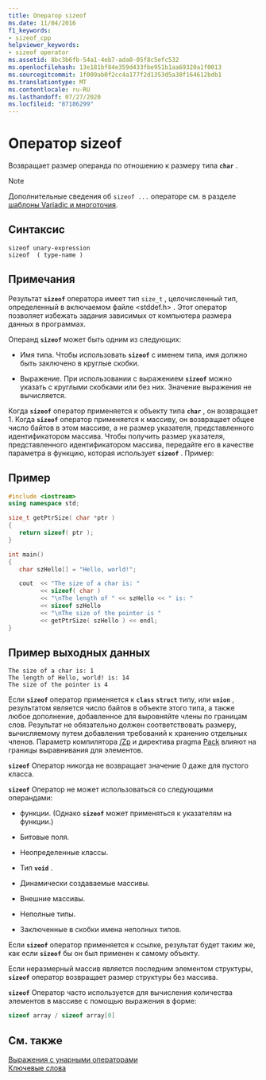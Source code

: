 ```yaml
---
title: Оператор sizeof
ms.date: 11/04/2016
f1_keywords:
- sizeof_cpp
helpviewer_keywords:
- sizeof operator
ms.assetid: 8bc3b6fb-54a1-4eb7-ada0-05f8c5efc532
ms.openlocfilehash: 13e181bf84e359d433fbe951b1aa69320a1f0013
ms.sourcegitcommit: 1f009ab0f2cc4a177f2d1353d5a38f164612bdb1
ms.translationtype: MT
ms.contentlocale: ru-RU
ms.lasthandoff: 07/27/2020
ms.locfileid: "87186299"
---
```

# <a name="sizeof-operator"></a>Оператор sizeof

Возвращает размер операнда по отношению к размеру типа **`char`** .

> [!NOTE]
> Дополнительные сведения об `sizeof ...` операторе см. в разделе [шаблоны Variadic и многоточия](../cpp/ellipses-and-variadic-templates.md).

## <a name="syntax"></a>Синтаксис

```
sizeof unary-expression
sizeof  ( type-name )
```

## <a name="remarks"></a>Примечания

Результат **`sizeof`** оператора имеет тип `size_t` , целочисленный тип, определенный в включаемом файле \<stddef.h> . Этот оператор позволяет избежать задания зависимых от компьютера размера данных в программах.

Операнд **`sizeof`** может быть одним из следующих:

- Имя типа. Чтобы использовать **`sizeof`** с именем типа, имя должно быть заключено в круглые скобки.

- Выражение. При использовании с выражением **`sizeof`** можно указать с круглыми скобками или без них. Значение выражения не вычисляется.

Когда **`sizeof`** оператор применяется к объекту типа **`char`** , он возвращает 1. Когда **`sizeof`** оператор применяется к массиву, он возвращает общее число байтов в этом массиве, а не размер указателя, представленного идентификатором массива. Чтобы получить размер указателя, представленного идентификатором массива, передайте его в качестве параметра в функцию, которая использует **`sizeof`** . Пример:

## <a name="example"></a>Пример

```cpp
#include <iostream>
using namespace std;

size_t getPtrSize( char *ptr )
{
   return sizeof( ptr );
}

int main()
{
   char szHello[] = "Hello, world!";

   cout  << "The size of a char is: "
         << sizeof( char )
         << "\nThe length of " << szHello << " is: "
         << sizeof szHello
         << "\nThe size of the pointer is "
         << getPtrSize( szHello ) << endl;
}
```

## <a name="sample-output"></a>Пример выходных данных

```Output
The size of a char is: 1
The length of Hello, world! is: 14
The size of the pointer is 4
```

Если **`sizeof`** оператор применяется к **`class`** **`struct`** типу, или **`union`** , результатом является число байтов в объекте этого типа, а также любое дополнение, добавленное для выровняйте члены по границам слов. Результат не обязательно должен соответствовать размеру, вычисляемому путем добавления требований к хранению отдельных членов. Параметр компилятора [/Zp](../build/reference/zp-struct-member-alignment.md) и директива pragma [Pack](../preprocessor/pack.md) влияют на границы выравнивания для элементов.

**`sizeof`** Оператор никогда не возвращает значение 0 даже для пустого класса.

**`sizeof`** Оператор не может использоваться со следующими операндами:

- функции. (Однако **`sizeof`** может применяться к указателям на функции.)

- Битовые поля.

- Неопределенные классы.

- Тип **`void`** .

- Динамически создаваемые массивы.

- Внешние массивы.

- Неполные типы.

- Заключенные в скобки имена неполных типов.

Если **`sizeof`** оператор применяется к ссылке, результат будет таким же, как если **`sizeof`** бы он был применен к самому объекту.

Если неразмерный массив является последним элементом структуры, **`sizeof`** оператор возвращает размер структуры без массива.

**`sizeof`** Оператор часто используется для вычисления количества элементов в массиве с помощью выражения в форме:

```cpp
sizeof array / sizeof array[0]
```

## <a name="see-also"></a>См. также

[Выражения с унарными операторами](../cpp/expressions-with-unary-operators.md)<br/>
[Ключевые слова](../cpp/keywords-cpp.md)
